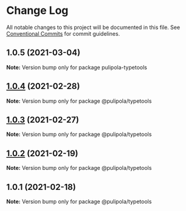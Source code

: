 # Change Log

All notable changes to this project will be documented in this file.
See [Conventional Commits](https://conventionalcommits.org) for commit guidelines.

## 1.0.5 (2021-03-04)

**Note:** Version bump only for package pulipola-typetools





## [1.0.4](https://github.com/pulipola/pulipola-typetools/tree/main/apps/www/compare/@pulipola/typetools@1.0.3...@pulipola/typetools@1.0.4) (2021-02-28)

**Note:** Version bump only for package @pulipola/typetools





## [1.0.3](https://github.com/pulipola/pulipola-typetools/tree/main/apps/www/compare/@pulipola/typetools@1.0.2...@pulipola/typetools@1.0.3) (2021-02-27)

**Note:** Version bump only for package @pulipola/typetools





## [1.0.2](https://github.com/pulipola/pulipola-typetools/compare/@pulipola/typetools@1.0.1...@pulipola/typetools@1.0.2) (2021-02-19)

**Note:** Version bump only for package @pulipola/typetools





## 1.0.1 (2021-02-18)

**Note:** Version bump only for package @pulipola/typetools
